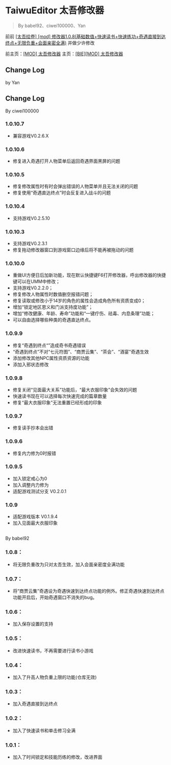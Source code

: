 # TaiwuEditor 太吾修改器
> By babel92、ciwei100000、Yan

前前 [[太吾绘卷] [mod] 修改器1.0.8(基础数值+快速读书+快速练功+奇遇直接到达终点+无限负重+会面亲密全满)](https://bbs.nga.cn/read.php?tid=15234286&rand=514) 并做少许修改

前主页：[[MOD] 太吾修改器](https://nga.178.com/read.php?tid=17443101)
主页：[[BIE][MOD] 太吾修改器](https://nga.178.com/read.php?tid=21413796)

## Change Log
by Yan

## Change Log
By ciwei100000
### 1.0.10.7
- 兼容游戏V0.2.6.X
### 1.0.10.6
- 修复进入奇遇打开人物菜单后返回奇遇界面黑屏的问题
### 1.0.10.5
- 修复修改属性时有时会弹出错误的人物菜单并且无法关闭的问题
- 修复使用“奇遇直达终点”时会反复进入战斗的问题
### 1.0.10.4
- 支持游戏V0.2.5.10
### 1.0.10.3
- 支持游戏V0.2.3.1
- 修复拖动修改器窗口到游戏窗口边缘后将不能再被拖动的问题
### 1.0.10.0
- 重做UI方便日后加新功能，现在默认快捷键F6打开修改器，呼出修改器的快捷键可以在UMM中修改；
- 支持游戏V0.2.2.0；
- 修复修改人物属性时数值删空报错问题；
- 修复读取或修改小于14岁的角色的属性会造成角色所有资质变成0；
- 增加“锁定地区恩义和门派支持度功能”；
- 增加“修改健康、年龄、寿命”功能和“一键疗伤、祛毒、内息条理”功能；
- 可以自由选择哪些种类的奇遇直达终点。
### 1.0.9.9
- 修复“奇遇到终点“”造成奇书奇遇错误
- “奇遇到终点”不对“七元符图”、“商贾云集”、“茶会”、“酒宴”奇遇生效
- 添加修改其他NPC属性资质资源的功能
- 添加入邪状态修改
### 1.0.9.8
- 修复关闭“见面最大关系”功能后，“最大衣服印象”会失效的问题
- 快速读书现在可以选择每次快速完成的篇章数量
- 修复“最大衣服印象”无法重置已经形成的印象
### 1.0.9.7 
- 修复读手抄本会出错
### 1.0.9.6
- 修复内力修为0时报错
### 1.0.9.5
- 加入锁定戒心为0
- 加入调整内力修为
- 适配游戏测试分支 V0.2.0.1
### 1.0.9
- 适配游戏版本 V0.1.9.4
- 加入见面最大衣服印象

## 
By babel92
### 1.0.8：
- 将无限负重改为只对太吾生效，加入会面亲密度全满功能
### 1.0.7：
- 将“商贾云集”奇遇设为奇遇快速到达终点功能的例外。修正奇遇快速到达终点功能开启后，开始奇遇窗口不消失的bug。
### 1.0.6：
- 加入保存设置的支持
### 1.0.5：
- 改进快速读书，不再需要进行读书小游戏
### 1.0.4：
- 加入了升高人物负重上限的功能(仓库无效)
### 1.0.3：
- 加入奇遇直接到达终点
### 1.0.2：
- 加入了快速读书和单击修习全满
### 1.0.1：
- 加入了时间锁定和技能历练的修改，改进界面
